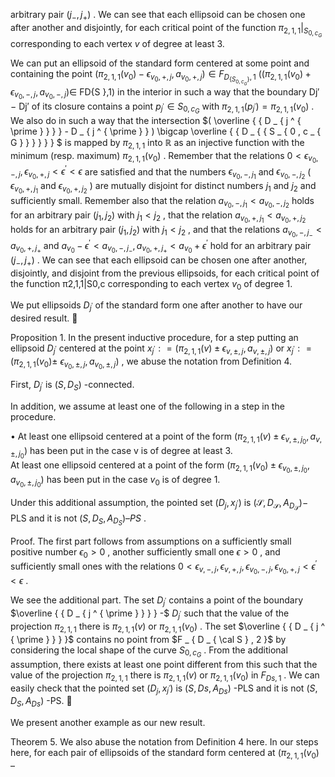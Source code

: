 arbitrary pair $( j _ { - } , j _ { + } )$ . We can see that each ellipsoid can be chosen one after another and disjointly, for each critical point of the function $\pi _ { 2 , 1 , 1 } | _ { S _ { 0 , c _ { G } } }$ corresponding to each vertex $v$ of degree at least 3.

We can put an ellipsoid of the standard form centered at some point and containing the point $( \pi _ { 2 , 1 , 1 } ( v _ { 0 } ) - \epsilon _ { v _ { 0 } , + , j } , a _ { v _ { 0 } , + , j } ) \in F _ { D _ { \{ S _ { 0 , c _ { G } } \} } , 1 }$ $( ( \pi _ { 2 , 1 , 1 } ( v _ { 0 } ) + \epsilon _ { v _ { 0 } , - , j } , a _ { v _ { 0 } , - , j } ) \in$ FD{S },1) in the interior in such a way that the boundary Dj′ − Dj′ of its closure contains a point $p _ { j ^ { \prime } } \in S _ { 0 , c _ { G } }$ with $\pi _ { 2 , 1 , 1 } ( p _ { j ^ { \prime } } ) = \pi _ { 2 , 1 , 1 } ( v _ { 0 } )$ . We also do in such a way that the intersection $( \overline { { D _ { j ^ { \prime } } } } - D _ { j ^ { \prime } } ) \bigcap \overline { { D _ { \{ S _ { 0 , c _ { G } \} } } } } $ is mapped by $\pi _ { 2 , 1 , 1 }$ into $\mathbb { R }$ as an injective function with the minimum (resp. maximum) $\pi _ { 2 , 1 , 1 } ( v _ { 0 } )$ . Remember that the relations $0 < \epsilon _ { v _ { 0 } , - , j } , \epsilon _ { v _ { 0 } , + , j } < \epsilon ^ { \prime } < \epsilon$ are satisfied and that the numbers $\epsilon _ { v _ { 0 } , - , j _ { 1 } }$ and $\epsilon _ { v _ { 0 } , - , j _ { 2 } }$ ( $\epsilon _ { v _ { 0 } , + , j _ { 1 } }$ and $\epsilon _ { v _ { 0 } , + , j _ { 2 } }$ ) are mutually disjoint for distinct numbers $j _ { 1 }$ and $j _ { 2 }$ and sufficiently small. Remember also that the relation $a _ { v _ { 0 } , - , j _ { 1 } } < a _ { v _ { 0 } , - , j _ { 2 } }$ holds for an arbitrary pair $( j _ { 1 } , j _ { 2 } )$ with $j _ { 1 } < j _ { 2 }$ , that the relation $a _ { v _ { 0 } , + , j _ { 1 } } < a _ { v _ { 0 } , + , j _ { 2 } }$ holds for an arbitrary pair $( j _ { 1 } , j _ { 2 } )$ with $j _ { 1 } < j _ { 2 }$ , and that the relations $a _ { v _ { 0 } , - , j _ { - } } < a _ { v _ { 0 } , + , j _ { + } }$ and $a _ { v _ { 0 } } - \epsilon ^ { \prime } < a _ { v _ { 0 } , - , j _ { - } } , a _ { v _ { 0 } , + , j _ { + } } < a _ { v _ { 0 } } + \epsilon ^ { \prime }$ hold for an arbitrary pair $( j _ { - } , j _ { + } )$ . We can see that each ellipsoid can be chosen one after another, disjointly, and disjoint from the previous ellipsoids, for each critical point of the function π2,1,1|S0,c corresponding to each vertex $v _ { 0 }$ of degree 1.

We put ellipsoids $D _ { j ^ { \prime } }$ of the standard form one after another to have our desired result. 

Proposition 1. In the present inductive procedure, for a step putting an ellipsoid $D _ { j ^ { \prime } }$ centered at the point $x _ { j ^ { \prime } } : = ( \pi _ { 2 , 1 , 1 } ( v ) \pm \epsilon _ { v , \pm , j } , a _ { v , \pm , j } )$ or $x _ { j ^ { \prime } } : = ( \pi _ { 2 , 1 , 1 } ( v _ { 0 } ) \pm$ $\epsilon _ { v _ { 0 } , \pm , j } , a _ { v _ { 0 } , \pm , j } )$ , we abuse the notation from Definition 4.

First, $D _ { j ^ { \prime } }$ is $( S , D _ { S } )$ -connected.

In addition, we assume at least one of the following in a step in the procedure.

• At least one ellipsoid centered at a point of the form $( \pi _ { 2 , 1 , 1 } ( v ) \pm \epsilon _ { v , \pm , j _ { 0 } } , a _ { v , \pm , j _ { 0 } } )$ has been put in the case v is of degree at least 3.   
At least one ellipsoid centered at a point of the form $( \pi _ { 2 , 1 , 1 } ( v _ { 0 } ) { \pm } \epsilon _ { v _ { 0 } , \pm , j _ { 0 } } , a _ { v _ { 0 } , \pm , j _ { 0 } } )$ has been put in the case $v _ { 0 }$ is of degree 1.

Under this additional assumption, the pointed set $( D _ { j } , x _ { j ^ { \prime } } )$ is $( \mathcal { S } , D _ { \mathcal { S } } , A _ { D _ { \mathcal { S } } } ) -$ PLS and it is not $( S , D _ { S } , A _ { D _ { S } } ) – P S$ .

Proof. The first part follows from assumptions on a sufficiently small positive number $\epsilon _ { 0 } > 0$ , another sufficiently small one $\epsilon > 0$ , and sufficiently small ones with the relations $0 < \epsilon _ { v , - , j } , \epsilon _ { v , + , j } , \epsilon _ { v _ { 0 } , - , j } , \epsilon _ { v _ { 0 } , + , j } < \epsilon ^ { \prime } < \epsilon$ .

We see the additional part. The set $D _ { j ^ { \prime } }$ contains a point of the boundary $\overline { { D _ { j ^ { \prime } } } } -$ $D _ { j ^ { \prime } }$ such that the value of the projection $\pi _ { 2 , 1 , 1 }$ there is $\pi _ { 2 , 1 , 1 } ( v )$ or $\pi _ { 2 , 1 , 1 } ( v _ { 0 } )$ . The set $\overline { { D _ { j ^ { \prime } } } }$ contains no point from $F _ { D _ { \cal S } , 2 }$ by considering the local shape of the curve $S _ { 0 , c _ { G } }$ . From the additional assumption, there exists at least one point different from this such that the value of the projection $\pi _ { 2 , 1 , 1 }$ there is $\pi _ { 2 , 1 , 1 } ( v )$ or $\pi _ { 2 , 1 , 1 } ( v _ { 0 } )$ in $F _ { D s , 1 }$ . We can easily check that the pointed set $( D _ { j } , x _ { j ^ { \prime } } )$ is $( S , D s , A _ { D s } )$ -PLS and it is not $( S , D _ { S } , A _ { D s } )$ -PS. 

We present another example as our new result.

Theorem 5. We also abuse the notation from Definition 4 here. In our steps here, for each pair of ellipsoids of the standard form centered at $( \pi _ { 2 , 1 , 1 } ( v _ { 0 } ) \textrm { -- }$
